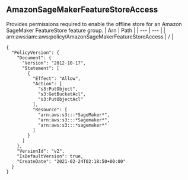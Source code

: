 
## AmazonSageMakerFeatureStoreAccess
Provides permissions required to enable the offline store for an Amazon SageMaker FeatureStore feature group.
| Arn | Path |
| --- | --- |
| arn:aws:iam::aws:policy/AmazonSageMakerFeatureStoreAccess | / |
```
{
  "PolicyVersion": {
    "Document": {
      "Version": "2012-10-17",
      "Statement": [
        {
          "Effect": "Allow",
          "Action": [
            "s3:PutObject",
            "s3:GetBucketAcl",
            "s3:PutObjectAcl"
          ],
          "Resource": [
            "arn:aws:s3:::*SageMaker*",
            "arn:aws:s3:::*Sagemaker*",
            "arn:aws:s3:::*sagemaker*"
          ]
        }
      ]
    },
    "VersionId": "v2",
    "IsDefaultVersion": true,
    "CreateDate": "2021-02-24T02:18:50+00:00"
  }
}
```

